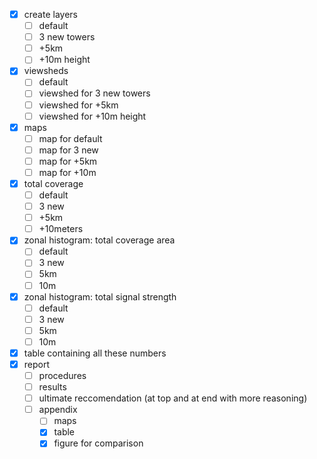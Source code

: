 
- [x] create layers
	- [ ] default
	- [ ] 3 new towers
	- [ ] +5km
	- [ ] +10m height
- [x] viewsheds
	- [ ] default
	- [ ] viewshed for 3 new towers
	- [ ] viewshed for +5km
	- [ ] viewshed for +10m height
- [x] maps
	- [ ] map for default
	- [ ] map for 3 new
	- [ ] map for +5km
	- [ ] map for +10m
- [x] total coverage
	- [ ] default
	- [ ] 3 new
	- [ ] +5km
	- [ ] +10meters
- [x] zonal histogram: total coverage area
	- [ ] default
	- [ ] 3 new
	- [ ] 5km
	- [ ] 10m
- [x] zonal histogram: total signal strength
	- [ ] default
	- [ ] 3 new
	- [ ] 5km
	- [ ] 10m
- [x] table containing all these numbers
- [x] report
	- [ ] procedures
	- [ ] results
	- [ ] ultimate reccomendation (at top and at end with more reasoning)
	- [ ] appendix
		- [ ] maps
		- [x] table
		- [x] figure for comparison